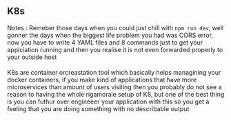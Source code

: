 ## K8s 


Notes : Remeber those days when you could just chill with `npm run dev`, well gonner the days when the biggest life problem you had was CORS error, now you have to write 4 YAML files and 8 commands just to get your applciation running and then you realise it is not even forwarded properly to your outside host 



####

K8s are container orcreastation tool which basically helps managining your docker containers, if you make kind of  applications that have more microservices than amount of users visiting then you probably do not see a reason to having the whole rigamorale setup of K8, but one of the best thing is you can futhur over engineeer your application with this so you get a feeling that you are doing something with no describable output 

